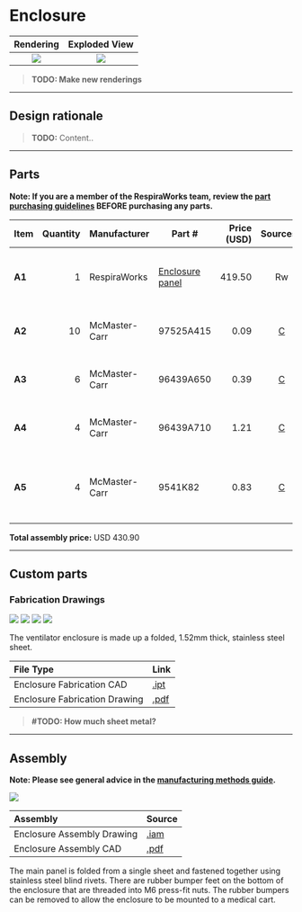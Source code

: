 # Enclosure

| Rendering | Exploded View |
:------------------:|:-----------------:|
| ![](images/enclosure_rendering.jpg)  | ![](images/enclosure_exploded.jpg)  |

> **TODO: Make new renderings**
---
## Design rationale

> **TODO:** Content..
----
## Parts

**Note: If you are a member of the RespiraWorks team, review the [part purchasing guidelines][ppg]
BEFORE purchasing any parts.**

[ppg]: ../purchasing_guidelines.md

| Item  | Quantity | Manufacturer  | Part #                   | Price (USD) | Sources[*][ppg]| Notes |
| ----- |---------:| ------------- | ------------------------ | -----------:|:--------------:|:------|
|**A1** | 1        | RespiraWorks  | [Enclosure panel][a1rw]  | 419.50      | Rw             | Ventilator enclosure, bent sheet metal |
|**A2** | 10       | McMaster-Carr | 97525A415                | 0.09        | [C][a2mcmc]    | 1/8" blind rivets (can also be 3mm) |
|**A3** | 6        | McMaster-Carr | 96439A650                | 0.39        | [C][a3mcmc]    | M4 self-clinching / press-fit nut |
|**A4** | 4        | McMaster-Carr | 96439A710                | 1.21        | [C][a4mcmc]    | M6 self-clinching / press-fit nut |
|**A5** | 4        | McMaster-Carr | 9541K82                  | 0.83        | [C][a5mcmc]    | M6 threaded-stud bumper, used as feet |

**Total assembly price:** USD 430.90

----
## Custom parts



### Fabrication Drawings

![](images/fab_drawing_2.png)
![](images/fab_drawing_3.png)
![](images/fab_drawing_4.png)
![](images/fab_drawing_5.png)

The ventilator enclosure is made up a folded, 1.52mm thick, stainless steel sheet.

| File Type  | Link |
|:------|:-------|
| Enclosure Fabrication CAD | [.ipt](enclosure.ipt) |
| Enclosure Fabrication Drawing | [.pdf](enclosure.pdf)|

>**#TODO: How much sheet metal?**

[a1rw]:    #custom-parts
[a2mcmc]:  https://www.mcmaster.com/97525A415/
[a3mcmc]:  https://www.mcmaster.com/96439A650/
[a4mcmc]:  https://www.mcmaster.com/96439A710/
[a5mcmc]:  https://www.mcmaster.com/9541K82/

----
## Assembly

**Note: Please see general advice in the [manufacturing methods guide](../methods).**

![](images/fab_drawing_1.png)

| Assembly | Source |
|:---------|:-------|
| Enclosure Assembly Drawing| [.iam](enclosure_assembly.iam) |
| Enclosure Assembly CAD | [.pdf](enclosure.pdf) |

The main panel is folded from a single sheet and fastened together using stainless steel blind rivets. There
are rubber bumper feet on the bottom of the enclosure that are threaded into M6 press-fit nuts. The rubber bumpers
can be removed to allow the enclosure to be mounted to a medical cart.
